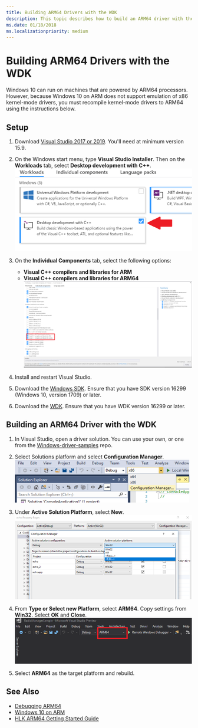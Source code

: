 ```yaml
---
title: Building ARM64 Drivers with the WDK
description: This topic describes how to build an ARM64 driver with the Windows Driver Kit (WDK).
ms.date: 01/18/2018
ms.localizationpriority: medium
---
```


# Building ARM64 Drivers with the WDK

Windows 10 can run on machines that are powered by ARM64 processors.  However, because Windows 10 on ARM does not support emulation of x86 kernel-mode drivers, you must recompile kernel-mode drivers to ARM64 using the instructions below.

## Setup

1. Download [Visual Studio 2017 or 2019](https://visualstudio.microsoft.com/downloads/).  You'll need at minimum version 15.9.
2. On the Windows start menu, type **Visual Studio Installer**.  Then on the **Workloads** tab, select **Desktop development with C++**.  
![Selecting Desktop development with C++ from Windows options on Workloads tile](images/VS-workloads.png)

2. On the **Individual Components** tab, select the following options:
    *  **Visual C++ compilers and libraries for ARM**
    *  **Visual C++ compilers and libraries for ARM64**  
![Selecting ARM-specific components to install](images/VS-individual-components.png)

3.	Install and restart Visual Studio.
4.  Download the [Windows SDK](https://developer.microsoft.com/windows/downloads/windows-10-sdk).  Ensure that you have SDK version 16299 (Windows 10, version 1709) or later.
5.	Download the [WDK](../download-the-wdk.md).  Ensure that you have WDK version 16299 or later.

## Building an ARM64 Driver with the WDK

1.	In Visual Studio, open a driver solution.  You can use your own, or one from the [Windows-driver-samples](https://github.com/Microsoft/Windows-driver-samples) repo.
2.	Select Solutions platform and select **Configuration Manager**.  
![Selecting configuration manager from second dropdown on top toolbar](images/VS-config-mgr.png)
  
3.	Under **Active Solution Platform**, select **New**.  
![Selecting New under Active Solution Platform dropdown](images/VS-active-solution-platform.png)

4.	From **Type or Select new Platform**, select **ARM64**.  Copy settings from **Win32**.  Select **OK** and **Close**.  
![Selecting ARM64 build target from toolbar-level dropdown](images/VS-build-ARM64.png)

5.	Select **ARM64** as the target platform and rebuild.

## See Also

* [Debugging ARM64](../debugger/debugging-arm64.md)
* [Windows 10 on ARM](https://docs.microsoft.com/windows/uwp/porting/apps-on-arm)
* [HLK ARM64 Getting Started Guide](https://docs.microsoft.com/windows-hardware/test/hlk/getstarted/hlk-arm64-getting-started-guide)
